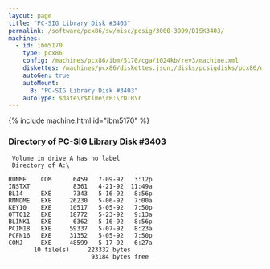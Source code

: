 ```yaml
---
layout: page
title: "PC-SIG Library Disk #3403"
permalink: /software/pcx86/sw/misc/pcsig/3000-3999/DISK3403/
machines:
  - id: ibm5170
    type: pcx86
    config: /machines/pcx86/ibm/5170/cga/1024kb/rev3/machine.xml
    diskettes: /machines/pcx86/diskettes.json,/disks/pcsigdisks/pcx86/diskettes.json
    autoGen: true
    autoMount:
      B: "PC-SIG Library Disk #3403"
    autoType: $date\r$time\rB:\rDIR\r
---
```


{% include machine.html id="ibm5170" %}

### Directory of PC-SIG Library Disk #3403

     Volume in drive A has no label
     Directory of A:\

    RUNME    COM      6459   7-09-92   3:12p
    INSTXT            8361   4-21-92  11:49a
    BL14     EXE      7343   5-16-92   8:56p
    RMNDME   EXE     26230   5-06-92   7:00a
    KEY10    EXE     10517   5-05-92   7:50p
    OTTO12   EXE     18772   5-23-92   9:13a
    BLINK1   EXE      6362   5-16-92   8:56p
    PCIM18   EXE     59337   5-07-92   8:23a
    PCFN16   EXE     31352   5-05-92   7:50p
    CONJ     EXE     48599   5-17-92   6:27a
           10 file(s)     223332 bytes
                           93184 bytes free
